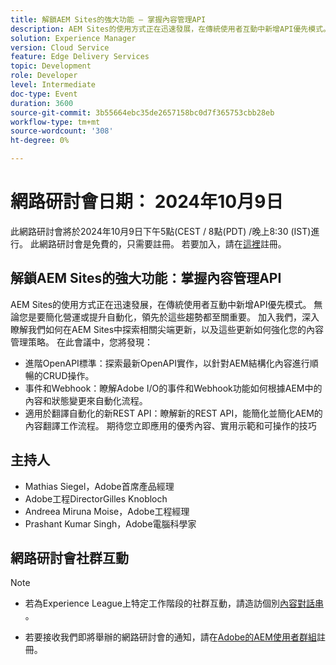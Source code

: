 ```yaml
---
title: 解鎖AEM Sites的強大功能 — 掌握內容管理API
description: AEM Sites的使用方式正在迅速發展，在傳統使用者互動中新增API優先模式。 無論您是要簡化營運或提升自動化，領先於這些趨勢都至關重要。 加入我們，深入瞭解我們如何在AEM Sites中探索相關尖端更新，以及這些更新如何強化您的內容管理策略。
solution: Experience Manager
version: Cloud Service
feature: Edge Delivery Services
topic: Development
role: Developer
level: Intermediate
doc-type: Event
duration: 3600
source-git-commit: 3b55664ebc35de2657158bc0d7f365753cbb28eb
workflow-type: tm+mt
source-wordcount: '308'
ht-degree: 0%

---
```


# 網路研討會日期： 2024年10月9日

此網路研討會將於2024年10月9日下午5點(CEST / 8點(PDT) /晚上8:30 (IST)進行。
此網路研討會是免費的，只需要註冊。
若要加入，請在[這裡](https://adobe.ly/4g6TYck)註冊。

## 解鎖AEM Sites的強大功能：掌握內容管理API

AEM Sites的使用方式正在迅速發展，在傳統使用者互動中新增API優先模式。 無論您是要簡化營運或提升自動化，領先於這些趨勢都至關重要。 加入我們，深入瞭解我們如何在AEM Sites中探索相關尖端更新，以及這些更新如何強化您的內容管理策略。
在此會議中，您將發現：
* 進階OpenAPI標準：探索最新OpenAPI實作，以針對AEM結構化內容進行順暢的CRUD操作。
* 事件和Webhook：瞭解Adobe I/O的事件和Webhook功能如何根據AEM中的內容和狀態變更來自動化流程。
* 適用於翻譯自動化的新REST API：瞭解新的REST API，能簡化並簡化AEM的內容翻譯工作流程。
期待您立即應用的優秀內容、實用示範和可操作的技巧

## 主持人

* Mathias Siegel，Adobe首席產品經理
* Adobe工程DirectorGilles Knobloch
* Andreea Miruna Moise，Adobe工程經理
* Prashant Kumar Singh，Adobe電腦科學家

## 網路研討會社群互動

>[!NOTE]
>
>* 若為Experience League上特定工作階段的社群互動，請造訪個別[內容對話串](https://adobe.ly/4e34grR) 。
>
>* 若要接收我們即將舉辦的網路研討會的通知，請在[Adobe的AEM使用者群組](https://aem-augs.adobe.com/)註冊。

